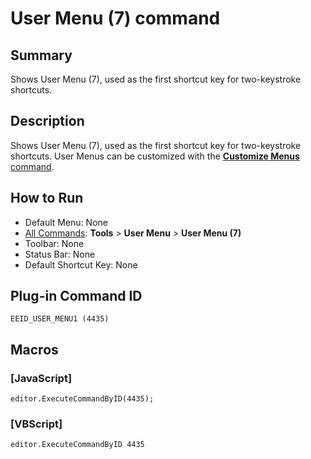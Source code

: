 # User Menu (7) command

## Summary

Shows User Menu (7), used as the first shortcut key for two-keystroke
shortcuts.

## Description

Shows User Menu (7), used as the first shortcut key for two-keystroke
shortcuts. User Menus can be customized with the [**Customize Menus** command](customize_menu).

## How to Run

- Default Menu: None
- [All Commands](all_commands): **Tools** >
**User Menu** \> **User Menu (7)**
- Toolbar: None
- Status Bar: None
- Default Shortcut Key: None

## Plug-in Command ID

```
EEID_USER_MENU1 (4435)```

## Macros

### \[JavaScript\]

```
editor.ExecuteCommandByID(4435);
```

### \[VBScript\]

```
editor.ExecuteCommandByID 4435
```
